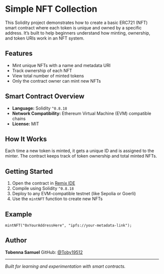 # Simple NFT Collection

This Solidity project demonstrates how to create a basic ERC721 (NFT) smart contract where each token is unique and owned by a specific address. It’s built to help beginners understand how minting, ownership, and token URIs work in an NFT system.

## Features

* Mint unique NFTs with a name and metadata URI
* Track ownership of each NFT
* View total number of minted tokens
* Only the contract owner can mint new NFTs

## Smart Contract Overview

* **Language:** Solidity `^0.8.18`
* **Network Compatibility:** Ethereum Virtual Machine (EVM) compatible chains
* **License:** MIT

## How It Works

Each time a new token is minted, it gets a unique ID and is assigned to the minter. The contract keeps track of token ownership and total minted NFTs.

## Getting Started

1. Open the contract in [Remix IDE](https://remix.ethereum.org)
2. Compile using Solidity `^0.8.18`
3. Deploy to any EVM-compatible testnet (like Sepolia or Goerli)
4. Use the `mintNFT` function to create new NFTs

## Example

```solidity
mintNFT("0xYourAddressHere", "ipfs://your-metadata-link");
```

## Author

**Tobenna Samuel**
GitHub: [@Toby19512](https://github.com/Toby19512)

---

*Built for learning and experimentation with smart contracts.*
